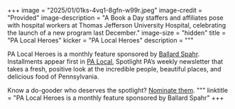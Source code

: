 +++
image = "2025/01/01ks-4vq1-8gfn-w99r.jpeg"
image-credit = "Provided"
image-description = "A Book a Day staffers and affiliates pose with hospital workers at Thomas Jefferson University Hospital, celebrating the launch of a new program last December."
image-size = "hidden"
title = "PA Local Heroes"
kicker = "PA Local Heroes"
description = """

PA Local Heroes is a monthly feature sponsored by <a href="https://www.ballardspahr.com/">Ballard Spahr</a>. Installments appear first in [PA Local](/newsletters/palocal/), Spotlight PA’s weekly newsletter that takes a fresh, positive look at the incredible people, beautiful places, and delicious food of Pennsylvania.

Know a do-gooder who deserves the spotlight? <a href="https://docs.google.com/forms/d/e/1FAIpQLSfy8HLO3tQBzjuqOogc04ogyEDXFw_qLV9Nv2XTP7cNdLvnLw/viewform">Nominate them</a>.
"""
linktitle = "PA Local Heroes is a monthly feature sponsored by Ballard Spahr"
+++
